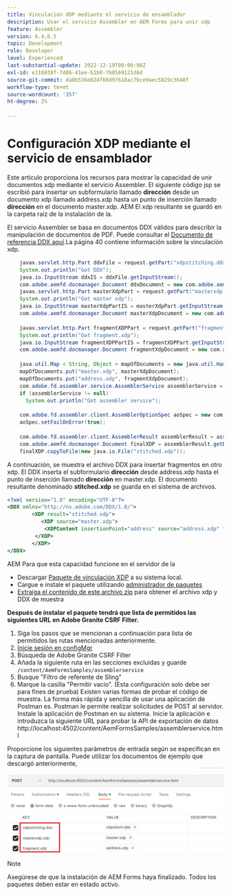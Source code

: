 ```yaml
---
title: Vinculación XDP mediante el servicio de ensamblador
description: Usar el servicio Assembler en AEM Forms para unir xdp
feature: Assembler
version: 6.4,6.5
topic: Development
role: Developer
level: Experienced
last-substantial-update: 2022-12-19T00:00:00Z
exl-id: e116038f-7d86-41ee-b1b0-7b8569121d6d
source-git-commit: da0b536e824f68d97618ac7bce9aec5829c3b48f
workflow-type: tm+mt
source-wordcount: '357'
ht-degree: 2%

---
```


# Configuración XDP mediante el servicio de ensamblador

Este artículo proporciona los recursos para mostrar la capacidad de unir documentos xdp mediante el servicio Assembler.
El siguiente código jsp se escribió para insertar un subformulario llamado **dirección** desde un documento xdp llamado address.xdp hasta un punto de inserción llamado **dirección** en el documento master.xdp. AEM El xdp resultante se guardó en la carpeta raíz de la instalación de la.

El servicio Assembler se basa en documentos DDX válidos para describir la manipulación de documentos de PDF. Puede consultar el [Documento de referencia DDX aquí](assets/ddxRef.pdf).La página 40 contiene información sobre la vinculación xdp.

```java
    javax.servlet.http.Part ddxFile = request.getPart("xdpstitching.ddx");
    System.out.println("Got DDX");
    java.io.InputStream ddxIS = ddxFile.getInputStream();
    com.adobe.aemfd.docmanager.Document ddxDocument = new com.adobe.aemfd.docmanager.Document(ddxIS);
    javax.servlet.http.Part masterXdpPart = request.getPart("masterxdp.xdp");
    System.out.println("Got master xdp");
    java.io.InputStream masterXdpPartIS = masterXdpPart.getInputStream();
    com.adobe.aemfd.docmanager.Document masterXdpDocument = new com.adobe.aemfd.docmanager.Document(masterXdpPartIS);

    javax.servlet.http.Part fragmentXDPPart = request.getPart("fragment.xdp");
    System.out.println("Got fragment.xdp");
    java.io.InputStream fragmentXDPPartIS = fragmentXDPPart.getInputStream();
    com.adobe.aemfd.docmanager.Document fragmentXdpDocument = new com.adobe.aemfd.docmanager.Document(fragmentXDPPartIS);

    java.util.Map < String, Object > mapOfDocuments = new java.util.HashMap < String, Object > ();
    mapOfDocuments.put("master.xdp", masterXdpDocument);
    mapOfDocuments.put("address.xdp", fragmentXdpDocument);
    com.adobe.fd.assembler.service.AssemblerService assemblerService = sling.getService(com.adobe.fd.assembler.service.AssemblerService.class);
    if (assemblerService != null)
      System.out.println("Got assembler service");

    com.adobe.fd.assembler.client.AssemblerOptionSpec aoSpec = new com.adobe.fd.assembler.client.AssemblerOptionSpec();
    aoSpec.setFailOnError(true);

    com.adobe.fd.assembler.client.AssemblerResult assemblerResult = assemblerService.invoke(ddxDocument, mapOfDocuments, aoSpec);
    com.adobe.aemfd.docmanager.Document finalXDP = assemblerResult.getDocuments().get("stitched.xdp");
    finalXDP.copyToFile(new java.io.File("stitched.xdp"));
```

A continuación, se muestra el archivo DDX para insertar fragmentos en otro xdp. El DDX inserta el subformulario  **dirección** desde address.xdp hasta el punto de inserción llamado **dirección** en master.xdp. El documento resultante denominado **stitched.xdp** se guarda en el sistema de archivos.

```xml
<?xml version="1.0" encoding="UTF-8"?> 
<DDX xmlns="http://ns.adobe.com/DDX/1.0/"> 
        <XDP result="stitched.xdp"> 
           <XDP source="master.xdp"> 
            <XDPContent insertionPoint="address" source="address.xdp" fragment="address"/> 
         </XDP> 
        </XDP>         
</DDX>
```

AEM Para que esta capacidad funcione en el servidor de la

* Descargar [Paquete de vinculación XDP](assets/xdp-stitching.zip) a su sistema local.
* Cargue e instale el paquete utilizando [administrador de paquetes](http://localhost:4502/crx/packmgr/index.jsp)
* [Extraiga el contenido de este archivo zip](assets/xdp-and-ddx.zip) para obtener el archivo xdp y DDX de muestra

**Después de instalar el paquete tendrá que lista de permitidos las siguientes URL en Adobe Granite CSRF Filter.**

1. Siga los pasos que se mencionan a continuación para lista de permitidos las rutas mencionadas anteriormente.
1. [Inicie sesión en configMgr](http://localhost:4502/system/console/configMgr)
1. Búsqueda de Adobe Granite CSRF Filter
1. Añada la siguiente ruta en las secciones excluidas y guarde `/content/AemFormsSamples/assemblerservice`
1. Busque &quot;Filtro de referente de Sling&quot;
1. Marque la casilla &quot;Permitir vacío&quot;. (Esta configuración solo debe ser para fines de prueba) Existen varias formas de probar el código de muestra. La forma más rápida y sencilla de usar una aplicación de Postman es. Postman le permite realizar solicitudes de POST al servidor. Instale la aplicación de Postman en su sistema.
Inicie la aplicación e introduzca la siguiente URL para probar la API de exportación de datos http://localhost:4502/content/AemFormsSamples/assemblerservice.html

Proporcione los siguientes parámetros de entrada según se especifican en la captura de pantalla. Puede utilizar los documentos de ejemplo que descargó anteriormente,
![xdp-stitch-postman](assets/xdp-stitching-postman.png)

>[!NOTE]
>
>Asegúrese de que la instalación de AEM Forms haya finalizado. Todos los paquetes deben estar en estado activo.
